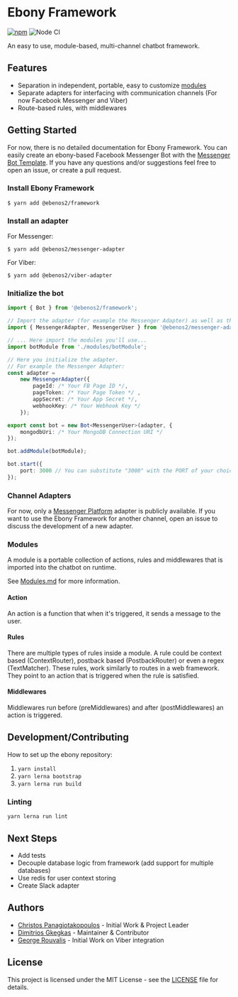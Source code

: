 # Ebony Framework

[![npm](https://img.shields.io/npm/v/@ebenos2/framework)](https://www.npmjs.com/package/@ebenos2/framework)
![Node CI](https://github.com/chrispanag/ebony/workflows/Node%20CI/badge.svg)

An easy to use, module-based, multi-channel chatbot framework.

## Features

-   Separation in independent, portable, easy to customize [modules](docs/modules.md)
-   Separate adapters for interfacing with communication channels (For now Facebook Messenger and Viber)
-   Route-based rules, with middlewares

## Getting Started

For now, there is no detailed documentation for Ebony Framework. You can easily create an ebony-based Facebook Messenger Bot with the [Messenger Bot Template](https://github.com/chrispanag/messenger-bot-template). If you have any questions and/or suggestions feel free to open an issue, or create a pull request.

### Install Ebony Framework

```
$ yarn add @ebenos2/framework
```

### Install an adapter

For Messenger:

```
$ yarn add @ebenos2/messenger-adapter
```

For Viber:

```
$ yarn add @ebenos2/viber-adapter
```

### Initialize the bot

```typescript
import { Bot } from '@ebenos2/framework';

// Import the adapter (for example the Messenger Adapter) as well as the user model
import { MessengerAdapter, MessengerUser } from '@ebenos2/messenger-adapter';

// ... Here import the modules you'll use...
import botModule from './modules/botModule';

// Here you initialize the adapter.
// For example the Messenger Adapter:
const adapter =
    new MessengerAdapter({
        pageId: /* Your FB Page ID */,
        pageToken: /* Your Page Token */ ,
        appSecret: /* Your App Secret */,
        webhookKey: /* Your Webhook Key */
    });

export const bot = new Bot<MessengerUser>(adapter, {
    mongodbUri: /* Your MongoDB Connection URI */
});

bot.addModule(botModule);

bot.start({
    port: 3000 // You can substitute "3000" with the PORT of your choice.
});
```

### Channel Adapters

For now, only a [Messenger Platform](https://developers.facebook.com/docs/messenger-platform) adapter is publicly available. If you want to use the Ebony Framework for another channel, open an issue to discuss the development of a new adapter.

### Modules

A module is a portable collection of actions, rules and middlewares that is imported into the chatbot on runtime.

See [Modules.md](docs/modules.md) for more information.

#### Action

An action is a function that when it's triggered, it sends a message to the user.

#### Rules

There are multiple types of rules inside a module. A rule could be context based (ContextRouter), postback based (PostbackRouter) or even a regex (TextMatcher). These rules, work similarly to routes in a web framework. They point to an action that is triggered when the rule is satisfied.

#### Middlewares

Middlewares run before (preMiddlewares) and after (postMiddlewares) an action is triggered.

## Development/Contributing

How to set up the ebony repository:

1. `yarn install`
2. `yarn lerna bootstrap`
3. `yarn lerna run build`

### Linting

`yarn lerna run lint`

## Next Steps

-   Add tests
-   Decouple database logic from framework (add support for multiple databases)
-   Use redis for user context storing
-   Create Slack adapter

## Authors

-   [Christos Panagiotakopoulos](https://github.com/chrispanag) - Initial Work & Project Leader
-   [Dimitrios Gkegkas](https://github.com/DimitriosGkegkas) - Maintainer & Contributor
-   [George Rouvalis](https://github.com/GeoRouv) - Initial Work on Viber integration

## License

This project is licensed under the MIT License - see the [LICENSE](LICENSE) file for details.
